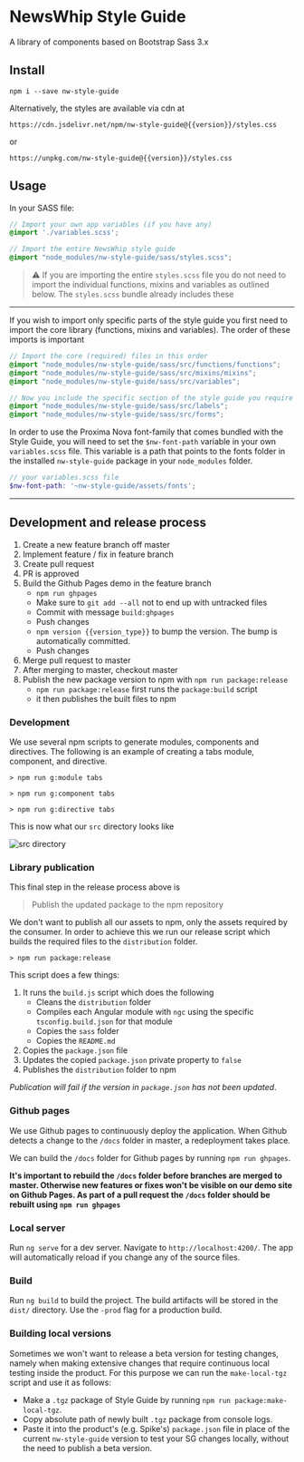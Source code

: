 # NewsWhip Style Guide

A library of components based on Bootstrap Sass 3.x

## Install

`npm i --save nw-style-guide`

Alternatively, the styles are available via cdn at

`https://cdn.jsdelivr.net/npm/nw-style-guide@{{version}}/styles.css`

or

`https://unpkg.com/nw-style-guide@{{version}}/styles.css`

## Usage

In your SASS file:

```scss
// Import your own app variables (if you have any)
@import './variables.scss';

// Import the entire NewsWhip style guide
@import "node_modules/nw-style-guide/sass/styles.scss";
```

> :warning: If you are importing the entire `styles.scss` file you do not need to import the individual functions, mixins and variables as outlined below. The `styles.scss` bundle already includes these

---

If you wish to import only specific parts of the style guide you first need to import the core library (functions, mixins and variables). The order of these imports is important

```scss
// Import the core (required) files in this order
@import "node_modules/nw-style-guide/sass/src/functions/functions";
@import "node_modules/nw-style-guide/sass/src/mixins/mixins";
@import "node_modules/nw-style-guide/sass/src/variables";
```

```scss
// Now you include the specific section of the style guide you require
@import "node_modules/nw-style-guide/sass/src/labels";
@import "node_modules/nw-style-guide/sass/src/forms";
```

In order to use the Proxima Nova font-family that comes bundled with the Style Guide, you will need to set the `$nw-font-path` variable in your own `variables.scss` file. This variable is a path that points to the fonts folder in the installed `nw-style-guide` package in your `node_modules` folder.

```scss
// your variables.scss file
$nw-font-path: '~nw-style-guide/assets/fonts';
```

---

## Development and release process

1. Create a new feature branch off master
2. Implement feature / fix in feature branch
3. Create pull request
4. PR is approved
5. Build the Github Pages demo in the feature branch
    - `npm run ghpages`
    - Make sure to `git add --all` not to end up with untracked files
    - Commit with message `build:ghpages`
    - Push changes
    - `npm version {{version_type}}` to bump the version. The bump is automatically committed.
    - Push changes
6. Merge pull request to master
7. After merging to master, checkout master
8. Publish the new package version to npm with `npm run package:release`
    - `npm run package:release` first runs the `package:build` script
    - it then publishes the built files to npm

### Development

We use several npm scripts to generate modules, components and directives. The following is an example of creating a tabs module, component, and directive.

`> npm run g:module tabs`

`> npm run g:component tabs`

`> npm run g:directive tabs`
 
This is now what our `src` directory looks like

![src directory](https://i.imgur.com/BjSjf41.png)

### Library publication

This final step in the release process above is
> Publish the updated package to the npm repository

We don't want to publish all our assets to npm, only the assets required by the consumer. In order to achieve this we run our release script which builds the required files to the `distribution` folder.

```shell
> npm run package:release
```

This script does a few things:

1. It runs the `build.js` script which does the following
   - Cleans the `distribution` folder
   - Compiles each Angular module with `ngc` using the specific `tsconfig.build.json` for that module
   - Copies the `sass` folder 
   - Copies the `README.md`
2. Copies the `package.json` file
3. Updates the copied `package.json` private property to `false`
4. Publishes the `distribution` folder to npm

_Publication will fail if the version in `package.json` has not been updated_.

### Github pages

We use Github pages to continuously deploy the application. When Github detects a change to the `/docs` folder in master, a redeployment takes place.

We can build the `/docs` folder for Github pages by running `npm run ghpages`.

**It's important to rebuild the `/docs` folder before branches are merged to master. Otherwise new features or fixes won't be visible on our demo site on Github Pages. As part of a pull request the `/docs` folder should be rebuilt using `npm run ghpages`**

### Local server

Run `ng serve` for a dev server. Navigate to `http://localhost:4200/`. The app will automatically reload if you change any of the source files.

### Build

Run `ng build` to build the project. The build artifacts will be stored in the `dist/` directory. Use the `-prod` flag for a production build.

### Building local versions

Sometimes we won't want to release a beta version for testing changes, namely when making extensive changes that require continuous local testing inside the product. For this purpose we can run the `make-local-tgz` script and use it as follows:  
- Make a `.tgz` package of Style Guide by running `npm run package:make-local-tgz`.
- Copy absolute path of newly built `.tgz` package from console logs.
- Paste it into the product's (e.g. Spike's) `package.json` file in place of the current `nw-style-guide` version to test your SG changes locally, without the need to publish a beta version.
